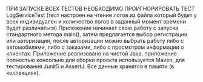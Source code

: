 ПРИ ЗАПУСКЕ ВСЕХ ТЕСТОВ НЕОБХОДИМО ПРОИГНОРИРОВАТЬ ТЕСТ LogServiceTest (тест настроен на чтение логов из файла который будет у всех индивидуален и количество логов в заданный момент времени будет различаться)
Приложение начинает свою работу с запуска стандартного метода main(), 
затем предлагается выбор регистрации или авторизации, 
после авторизации можно выбрать работу либо с автомобилями, либо с заказами, 
либо с просмотром информации о клиентах. 
Приложение реализовано на чистой Java, приложение полностью консольно
для сборки проекта используется Maven, для тестирования Junit5 и AssertJ. 
Все данные хранятся в памяти (в коллекциях).
